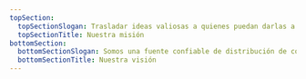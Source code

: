 ```yaml
---
topSection:
  topSectionSlogan: Trasladar ideas valiosas a quienes puedan darlas a conocer.
  topSectionTitle: Nuestra misión
bottomSection:
  bottomSectionSlogan: Somos una fuente confiable de distribución de contenido en el mercado centroamericano, al enlazar empresas y medios de comunicación.
  bottomSectionTitle: Nuestra visión
---
```



